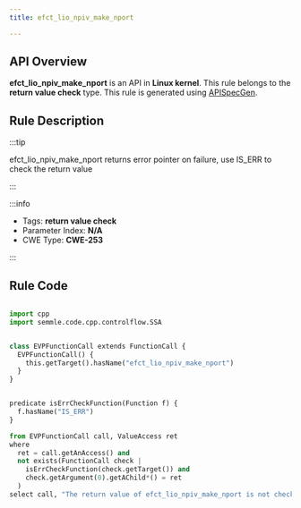 ```yaml
---
title: efct_lio_npiv_make_nport

---
```



## API Overview
**efct_lio_npiv_make_nport** is an API in **Linux kernel**. This rule belongs to the **return value check** type. This rule is generated using [APISpecGen](../../tools/APISpecGen).
## Rule Description

:::tip

efct_lio_npiv_make_nport returns error pointer on failure, use IS_ERR to check the return value

:::

:::info

- Tags: **return value check**
- Parameter Index: **N/A**
- CWE Type: **CWE-253**

:::

## Rule Code
```python

import cpp
import semmle.code.cpp.controlflow.SSA


class EVPFunctionCall extends FunctionCall {
  EVPFunctionCall() {
    this.getTarget().hasName("efct_lio_npiv_make_nport")
  }
}


predicate isErrCheckFunction(Function f) {
  f.hasName("IS_ERR") 
}

from EVPFunctionCall call, ValueAccess ret
where
  ret = call.getAnAccess() and
  not exists(FunctionCall check |
    isErrCheckFunction(check.getTarget()) and
    check.getArgument(0).getAChild*() = ret
  )
select call, "The return value of efct_lio_npiv_make_nport is not checked with IS_ERR."
    
```